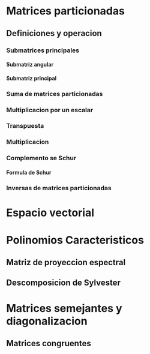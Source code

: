 
# Matrices particionadas 
##  Definiciones y operacion 
### Submatrices principales
#### Submatriz angular 

#### Submatriz principal

### Suma de matrices particionadas 
### Multiplicacion por un escalar 
### Transpuesta
### Multiplicacion 
### Complemento se Schur
#### Formula de Schur 

### Inversas de matrices particionadas

# Espacio vectorial


# Polinomios Caracteristicos 
## Matriz de proyeccion espectral 
## Descomposicion de Sylvester

# Matrices semejantes y diagonalizacion
## Matrices congruentes

